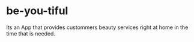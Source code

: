 # be-you-tiful
Its an App that provides custommers beauty services right at home in the time that is needed.
